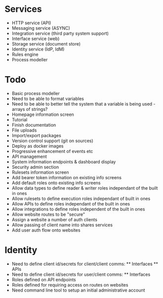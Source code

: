 # Services

* HTTP service (API)
* Messaging service (ASYNC)
* Integration service (third party system support)
* Interface service (web)
* Storage service (document store)
* Identity service (IdP, IdM)
* Rules engine
* Process modeller

# Todo

* Basic process modeller
* Need to be able to format variables
* Need to be able to better tell the system that a variable is being used - arrays of strings?
* Homepage information screen
* Tutorial
* Finish documentation
* File uploads
* Import/export packages
* Version control support (git on sources)
* Deploy as docker images
* Progressive enhancement of events etc
* API management
* System information endpoints & dashboard display
* Security admin section
* Rulesets information screen
* Add bearer token information on existing info screens
* Add default roles onto existing info screens
* Allow data types to define reader & writer roles independant of the built in ones
* Allow rulesets to define execution roles independant of built in ones
* Allow APIs to define roles independant of the built in ones
* Allow integrations to define roles independent of the built in ones
* Allow website routes to be "secure"
* Assign a website a number of auth clients
* Allow passing of client name into shares services
* Add user auth flow onto websites

# Identity

* Need to define client id/secrets for client/client comms:
** Interfaces
** APIs
* Need to define client id/secrets for user/client comms:
** Interfaces
* Roles defined on API endpoints
* Roles defined for requiring access on routes on websites
* Need command line tool to setup an initial administrative account
